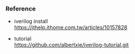 


### Reference
* iverilog install  
https://ithelp.ithome.com.tw/articles/10157828 

* tutorial  
https://github.com/albertxie/iverilog-tutorial.git 